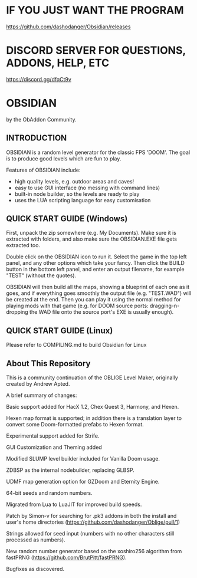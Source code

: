 # IF YOU JUST WANT THE PROGRAM
https://github.com/dashodanger/Obsidian/releases

# DISCORD SERVER FOR QUESTIONS, ADDONS, HELP, ETC
https://discord.gg/dfqCt9v

# OBSIDIAN
by the ObAddon Community.


## INTRODUCTION

OBSIDIAN is a random level generator for the classic FPS 'DOOM'.
The goal is to produce good levels which are fun to play.

Features of OBSIDIAN include:

* high quality levels, e.g. outdoor areas and caves!
* easy to use GUI interface (no messing with command lines)
* built-in node builder, so the levels are ready to play
* uses the LUA scripting language for easy customisation

## QUICK START GUIDE (Windows)

First, unpack the zip somewhere (e.g. My Documents).  Make sure it is extracted with folders, and also make sure the OBSIDIAN.EXE file gets extracted too.

Double click on the OBSIDIAN icon to run it.  Select the game in the top left panel, and any other options which take your fancy. Then click the BUILD button in the bottom left panel, and enter an output filename, for example "TEST" (without the quotes).

OBSIDIAN will then build all the maps, showing a blueprint of each one as it goes, and if everything goes smoothly the output file (e.g. "TEST.WAD") will be created at the end.  Then you can play it using the normal method for playing mods with that game (e.g. for DOOM source ports: dragging-n-dropping the WAD file onto the source port's EXE is usually enough).

## QUICK START GUIDE (Linux)

Please refer to COMPILING.md to build Obsidian for Linux

## About This Repository

This is a community continuation of the OBLIGE Level Maker, originally created by Andrew Apted.

A brief summary of changes:

Basic support added for HacX 1.2, Chex Quest 3, Harmony, and Hexen.

Hexen map format is supported; in addition there is a translation layer to convert
some Doom-formatted prefabs to Hexen format.

Experimental support added for Strife.

GUI Customization and Theming added

Modified SLUMP level builder included for Vanilla Doom usage.

ZDBSP as the internal nodebuilder, replacing GLBSP.

UDMF map generation option for GZDoom and Eternity Engine.

64-bit seeds and random numbers.

Migrated from Lua to LuaJIT for improved build speeds.

Patch by Simon-v for searching for .pk3 addons in both the install and user's home directories (https://github.com/dashodanger/Oblige/pull/1)

Strings allowed for seed input (numbers with no other characters still processed as numbers).

New random number generator based on the xoshiro256 algorithm from fastPRNG (https://github.com/BrutPitt/fastPRNG).

Bugfixes as discovered.
